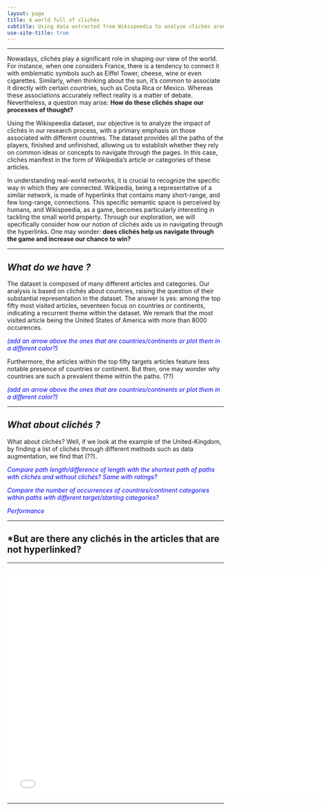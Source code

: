 ```yaml
---
layout: page
title: A world full of clichés
subtitle: Using data extracted from Wikispeedia to analyze clichés around the world
use-site-title: true
---
```


----------------

Nowadays, clichés play a significant role in shaping our view of the world. For instance, when one considers France, there is a tendency to connect it with emblematic symbols such as Eiffel Tower, cheese, wine or even cigarettes. Similarly, when thinking about the sun, it’s common to associate it directly with certain countries, such as Costa Rica or Mexico. Whereas these associations accurately reflect reality is a matter of debate. Nevertheless, a question may arise: **How do these clichés shape our processes of thought?**

Using the Wikispeedia dataset, our objective is to analyze the impact of clichés in our research process, with a primary emphasis on those associated with different countries. The dataset provides all the paths of the players, finished and unfinished, allowing us to establish whether they rely on common ideas or concepts to navigate through the pages. In this case, clichés manifest in the form of Wikipedia’s article or categories of these articles.

In understanding real-world networks, it is crucial to recognize the specific way in which they are connected. Wikipedia, being a representative of a similar network, is made of hyperlinks that contains many short-range, and few long-range, connections. This specific semantic space is perceived by humans, and Wikispeedia, as a game, becomes particularly interesting in tackling the small world property. Through our exploration, we will specifically consider how our notion of clichés aids us in navigating through the hyperlinks. One may wonder: **does clichés help us navigate through the game and increase our chance to win?**

----------------

## *What do we have ?*

The dataset is composed of many different articles and categories. Our analysis is based on clichés about countries, raising the question of their substantial representation in the dataset. The answer is yes: among the top fifty most visited articles, seventeen focus on countries or continents, indicating a recurrent theme within the dataset. We remark that the most visited article being the United States of America with more than 8000 occurences. 

<p style="color:blue"><em>(add an arrow above the ones that are countries/continents or plot them in a different color?)</em></p>

Furthermore, the articles within the top fifty targets articles feature less notable presence of countries or continent. But then, one may wonder why countries are such a prevalent theme within the paths. (??)

<p style="color:blue"><em>(add an arrow above the ones that are countries/continents or plot them in a different color?)</em></p>

----------------

## *What about clichés ?*

What about clichés? Well, if we look at the example of the United-Kingdom, by finding a list of clichés through different methods such as data augmentation, we find that (??).

<p style="color:blue"><em>Compare path length/difference of length with the shortest path of paths with clichés and without clichés?
Same with ratings?</p>

<p style="color:blue">Compare the number of occurrences of countries/continent categories within paths with different target/starting categories?</p>

<p style="color:blue">Performance</em></p>

----------------

## *But are there any clichés in the articles that are not hyperlinked?
----------------

<iframe src="assets/plot/sin.html" width="750px" height="530px" frameborder="0" position="relative">Sine example</iframe> 


----------------